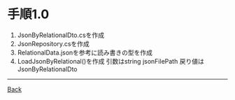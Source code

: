 # 手順1.0
1. JsonByRelationalDto.csを作成
1. JsonRepository.csを作成
1. RelationalData.jsonを参考に読み書きの型を作成
1. LoadJsonByRelational()を作成 引数はstring jsonFilePath 戻り値はJsonByRelationalDto

---
[Back](../README.md)  
